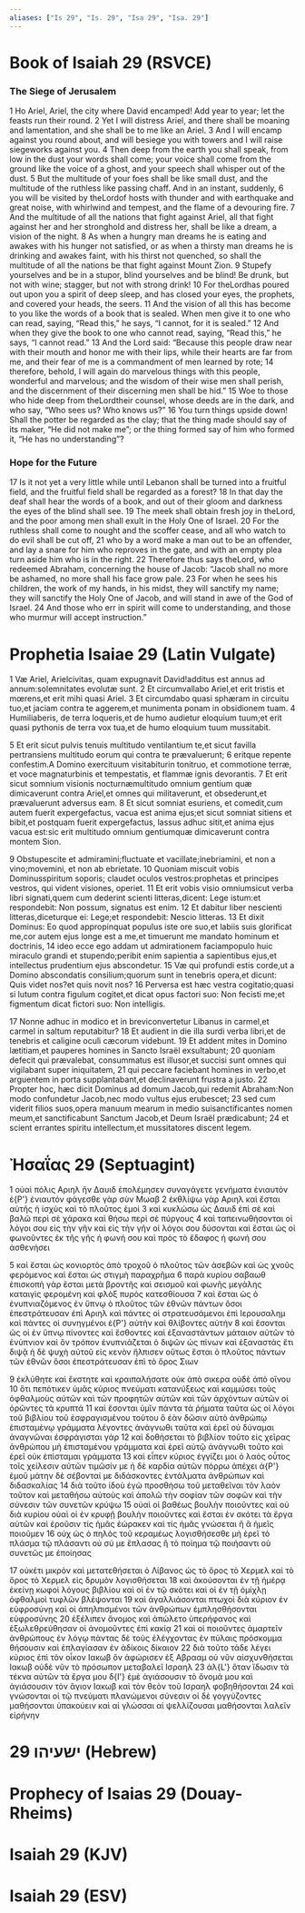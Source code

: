 ```yaml
---
aliases: ["Is 29", "Is. 29", "Isa 29", "Isa. 29"]
---
```



# Book of Isaiah 29 (RSVCE)

### The Siege of Jerusalem
1 Ho Ariel, Ariel, the city where David encamped! Add year to year; let the feasts run their round.
2 Yet I will distress Ariel, and there shall be moaning and lamentation, and she shall be to me like an Ariel.
3 And I will encamp against you round about, and will besiege you with towers and I will raise siegeworks against you.
4 Then deep from the earth you shall speak, from low in the dust your words shall come; your voice shall come from the ground like the voice of a ghost, and your speech shall whisper out of the dust.
5 But the multitude of your foes shall be like small dust, and the multitude of the ruthless like passing chaff. And in an instant, suddenly,
6 you will be visited by theLordof hosts with thunder and with earthquake and great noise, with whirlwind and tempest, and the flame of a devouring fire.
7 And the multitude of all the nations that fight against Ariel, all that fight against her and her stronghold and distress her, shall be like a dream, a vision of the night.
8 As when a hungry man dreams he is eating and awakes with his hunger not satisfied, or as when a thirsty man dreams he is drinking and awakes faint, with his thirst not quenched, so shall the multitude of all the nations be that fight against Mount Zion.
9 Stupefy yourselves and be in a stupor, blind yourselves and be blind! Be drunk, but not with wine; stagger, but not with strong drink!
10 For theLordhas poured out upon you a spirit of deep sleep, and has closed your eyes, the prophets, and covered your heads, the seers.
11 And the vision of all this has become to you like the words of a book that is sealed. When men give it to one who can read, saying, “Read this,” he says, “I cannot, for it is sealed.”
12 And when they give the book to one who cannot read, saying, “Read this,” he says, “I cannot read.”
13 And the Lord said: “Because this people draw near with their mouth and honor me with their lips, while their hearts are far from me, and their fear of me is a commandment of men learned by rote;
14 therefore, behold, I will again do marvelous things with this people, wonderful and marvelous; and the wisdom of their wise men shall perish, and the discernment of their discerning men shall be hid.”
15 Woe to those who hide deep from theLordtheir counsel, whose deeds are in the dark, and who say, “Who sees us? Who knows us?”
16 You turn things upside down! Shall the potter be regarded as the clay; that the thing made should say of its maker, “He did not make me”; or the thing formed say of him who formed it, “He has no understanding”?
### Hope for the Future
17 Is it not yet a very little while until Lebanon shall be turned into a fruitful field, and the fruitful field shall be regarded as a forest?
18 In that day the deaf shall hear the words of a book, and out of their gloom and darkness the eyes of the blind shall see.
19 The meek shall obtain fresh joy in theLord, and the poor among men shall exult in the Holy One of Israel.
20 For the ruthless shall come to nought and the scoffer cease, and all who watch to do evil shall be cut off,
21 who by a word make a man out to be an offender, and lay a snare for him who reproves in the gate, and with an empty plea turn aside him who is in the right.
22 Therefore thus says theLord, who redeemed Abraham, concerning the house of Jacob: “Jacob shall no more be ashamed, no more shall his face grow pale.
23 For when he sees his children, the work of my hands, in his midst, they will sanctify my name; they will sanctify the Holy One of Jacob, and will stand in awe of the God of Israel.
24 And those who err in spirit will come to understanding, and those who murmur will accept instruction.”


# Prophetia Isaiae 29 (Latin Vulgate)

1 Væ Ariel, Arielcivitas, quam expugnavit David!additus est annus ad annum:solemnitates evolutæ sunt.
2 Et circumvallabo Ariel,et erit tristis et mœrens,et erit mihi quasi Ariel.
3 Et circumdabo quasi sphæram in circuitu tuo,et jaciam contra te aggerem,et munimenta ponam in obsidionem tuam.
4 Humiliaberis, de terra loqueris,et de humo audietur eloquium tuum;et erit quasi pythonis de terra vox tua,et de humo eloquium tuum mussitabit.

5 Et erit sicut pulvis tenuis multitudo ventilantium te,et sicut favilla pertransiens multitudo eorum qui contra te prævaluerunt;
6 eritque repente confestim.A Domino exercituum visitabiturin tonitruo, et commotione terræ, et voce magnaturbinis et tempestatis, et flammæ ignis devorantis.
7 Et erit sicut somnium visionis nocturnæmultitudo omnium gentium quæ dimicaverunt contra Ariel,et omnes qui militaverunt, et obsederunt,et prævaluerunt adversus eam.
8 Et sicut somniat esuriens, et comedit,cum autem fuerit expergefactus, vacua est anima ejus;et sicut somniat sitiens et bibit,et postquam fuerit expergefactus, lassus adhuc sitit,et anima ejus vacua est:sic erit multitudo omnium gentiumquæ dimicaverunt contra montem Sion.

9 Obstupescite et admiramini;fluctuate et vacillate;inebriamini, et non a vino;movemini, et non ab ebrietate.
10 Quoniam miscuit vobis Dominusspiritum soporis; claudet oculos vestros:prophetas et principes vestros, qui vident visiones, operiet.
11 Et erit vobis visio omniumsicut verba libri signati,quem cum dederint scienti litteras,dicent: Lege istum:et respondebit: Non possum, signatus est enim.
12 Et dabitur liber nescienti litteras,diceturque ei: Lege;et respondebit: Nescio litteras.
13 Et dixit Dominus: Eo quod appropinquat populus iste ore suo,et labiis suis glorificat me,cor autem ejus longe est a me,et timuerunt me mandato hominum et doctrinis,
14 ideo ecce ego addam ut admirationem faciampopulo huic miraculo grandi et stupendo;peribit enim sapientia a sapientibus ejus,et intellectus prudentium ejus abscondetur.
15 Væ qui profundi estis corde,ut a Domino abscondatis consilium;quorum sunt in tenebris opera,et dicunt: Quis videt nos?et quis novit nos?
16 Perversa est hæc vestra cogitatio;quasi si lutum contra figulum cogitet,et dicat opus factori suo: Non fecisti me;et figmentum dicat fictori suo: Non intelligis.

17 Nonne adhuc in modico et in breviconvertetur Libanus in carmel,et carmel in saltum reputabitur?
18 Et audient in die illa surdi verba libri,et de tenebris et caligine oculi cæcorum videbunt.
19 Et addent mites in Domino lætitiam,et pauperes homines in Sancto Israël exsultabunt;
20 quoniam defecit qui prævalebat, consummatus est illusor,et succisi sunt omnes qui vigilabant super iniquitatem,
21 qui peccare faciebant homines in verbo,et arguentem in porta supplantabant,et declinaverunt frustra a justo.
22 Propter hoc, hæc dicit Dominus ad domum Jacob,qui redemit Abraham:Non modo confundetur Jacob,nec modo vultus ejus erubescet;
23 sed cum viderit filios suos,opera manuum mearum in medio suisanctificantes nomen meum,et sanctificabunt Sanctum Jacob,et Deum Israël prædicabunt;
24 et scient errantes spiritu intellectum,et mussitatores discent legem.


# Ἠσαΐας 29 (Septuagint)

1 οὐαὶ πόλις Αριηλ ἣν Δαυιδ ἐπολέμησεν συναγάγετε γενήματα ἐνιαυτὸν ἐ{P'} ἐνιαυτόν φάγεσθε γὰρ σὺν Μωαβ
2 ἐκθλίψω γὰρ Αριηλ καὶ ἔσται αὐτῆς ἡ ἰσχὺς καὶ τὸ πλοῦτος ἐμοί
3 καὶ κυκλώσω ὡς Δαυιδ ἐπὶ σὲ καὶ βαλῶ περὶ σὲ χάρακα καὶ θήσω περὶ σὲ πύργους
4 καὶ ταπεινωθήσονται οἱ λόγοι σου εἰς τὴν γῆν καὶ εἰς τὴν γῆν οἱ λόγοι σου δύσονται καὶ ἔσται ὡς οἱ φωνοῦντες ἐκ τῆς γῆς ἡ φωνή σου καὶ πρὸς τὸ ἔδαφος ἡ φωνή σου ἀσθενήσει

5 καὶ ἔσται ὡς κονιορτὸς ἀπὸ τροχοῦ ὁ πλοῦτος τῶν ἀσεβῶν καὶ ὡς χνοῦς φερόμενος καὶ ἔσται ὡς στιγμὴ παραχρῆμα
6 παρὰ κυρίου σαβαωθ ἐπισκοπὴ γὰρ ἔσται μετὰ βροντῆς καὶ σεισμοῦ καὶ φωνῆς μεγάλης καταιγὶς φερομένη καὶ φλὸξ πυρὸς κατεσθίουσα
7 καὶ ἔσται ὡς ὁ ἐνυπνιαζόμενος ἐν ὕπνῳ ὁ πλοῦτος τῶν ἐθνῶν πάντων ὅσοι ἐπεστράτευσαν ἐπὶ Αριηλ καὶ πάντες οἱ στρατευσάμενοι ἐπὶ Ιερουσαλημ καὶ πάντες οἱ συνηγμένοι ἐ{P'} αὐτὴν καὶ θλίβοντες αὐτήν
8 καὶ ἔσονται ὡς οἱ ἐν ὕπνῳ πίνοντες καὶ ἔσθοντες καὶ ἐξαναστάντων μάταιον αὐτῶν τὸ ἐνύπνιον καὶ ὃν τρόπον ἐνυπνιάζεται ὁ διψῶν ὡς πίνων καὶ ἐξαναστὰς ἔτι διψᾷ ἡ δὲ ψυχὴ αὐτοῦ εἰς κενὸν ἤλπισεν οὕτως ἔσται ὁ πλοῦτος πάντων τῶν ἐθνῶν ὅσοι ἐπεστράτευσαν ἐπὶ τὸ ὄρος Σιων

9 ἐκλύθητε καὶ ἔκστητε καὶ κραιπαλήσατε οὐκ ἀπὸ σικερα οὐδὲ ἀπὸ οἴνου
10 ὅτι πεπότικεν ὑμᾶς κύριος πνεύματι κατανύξεως καὶ καμμύσει τοὺς ὀφθαλμοὺς αὐτῶν καὶ τῶν προφητῶν αὐτῶν καὶ τῶν ἀρχόντων αὐτῶν οἱ ὁρῶντες τὰ κρυπτά
11 καὶ ἔσονται ὑμῖν πάντα τὰ ῥήματα ταῦτα ὡς οἱ λόγοι τοῦ βιβλίου τοῦ ἐσφραγισμένου τούτου ὃ ἐὰν δῶσιν αὐτὸ ἀνθρώπῳ ἐπισταμένῳ γράμματα λέγοντες ἀνάγνωθι ταῦτα καὶ ἐρεῖ οὐ δύναμαι ἀναγνῶναι ἐσφράγισται γάρ
12 καὶ δοθήσεται τὸ βιβλίον τοῦτο εἰς χεῖρας ἀνθρώπου μὴ ἐπισταμένου γράμματα καὶ ἐρεῖ αὐτῷ ἀνάγνωθι τοῦτο καὶ ἐρεῖ οὐκ ἐπίσταμαι γράμματα
13 καὶ εἶπεν κύριος ἐγγίζει μοι ὁ λαὸς οὗτος τοῖς χείλεσιν αὐτῶν τιμῶσίν με ἡ δὲ καρδία αὐτῶν πόρρω ἀπέχει ἀ{P'} ἐμοῦ μάτην δὲ σέβονταί με διδάσκοντες ἐντάλματα ἀνθρώπων καὶ διδασκαλίας
14 διὰ τοῦτο ἰδοὺ ἐγὼ προσθήσω τοῦ μεταθεῖναι τὸν λαὸν τοῦτον καὶ μεταθήσω αὐτοὺς καὶ ἀπολῶ τὴν σοφίαν τῶν σοφῶν καὶ τὴν σύνεσιν τῶν συνετῶν κρύψω
15 οὐαὶ οἱ βαθέως βουλὴν ποιοῦντες καὶ οὐ διὰ κυρίου οὐαὶ οἱ ἐν κρυφῇ βουλὴν ποιοῦντες καὶ ἔσται ἐν σκότει τὰ ἔργα αὐτῶν καὶ ἐροῦσιν τίς ἡμᾶς ἑώρακεν καὶ τίς ἡμᾶς γνώσεται ἢ ἃ ἡμεῖς ποιοῦμεν
16 οὐχ ὡς ὁ πηλὸς τοῦ κεραμέως λογισθήσεσθε μὴ ἐρεῖ τὸ πλάσμα τῷ πλάσαντι οὐ σύ με ἔπλασας ἢ τὸ ποίημα τῷ ποιήσαντι οὐ συνετῶς με ἐποίησας

17 οὐκέτι μικρὸν καὶ μετατεθήσεται ὁ Λίβανος ὡς τὸ ὄρος τὸ Χερμελ καὶ τὸ ὄρος τὸ Χερμελ εἰς δρυμὸν λογισθήσεται
18 καὶ ἀκούσονται ἐν τῇ ἡμέρᾳ ἐκείνῃ κωφοὶ λόγους βιβλίου καὶ οἱ ἐν τῷ σκότει καὶ οἱ ἐν τῇ ὁμίχλῃ ὀφθαλμοὶ τυφλῶν βλέψονται
19 καὶ ἀγαλλιάσονται πτωχοὶ διὰ κύριον ἐν εὐφροσύνῃ καὶ οἱ ἀπηλπισμένοι τῶν ἀνθρώπων ἐμπλησθήσονται εὐφροσύνης
20 ἐξέλιπεν ἄνομος καὶ ἀπώλετο ὑπερήφανος καὶ ἐξωλεθρεύθησαν οἱ ἀνομοῦντες ἐπὶ κακίᾳ
21 καὶ οἱ ποιοῦντες ἁμαρτεῖν ἀνθρώπους ἐν λόγῳ πάντας δὲ τοὺς ἐλέγχοντας ἐν πύλαις πρόσκομμα θήσουσιν καὶ ἐπλαγίασαν ἐν ἀδίκοις δίκαιον
22 διὰ τοῦτο τάδε λέγει κύριος ἐπὶ τὸν οἶκον Ιακωβ ὃν ἀφώρισεν ἐξ Αβρααμ οὐ νῦν αἰσχυνθήσεται Ιακωβ οὐδὲ νῦν τὸ πρόσωπον μεταβαλεῖ Ισραηλ
23 ἀλ{L'} ὅταν ἴδωσιν τὰ τέκνα αὐτῶν τὰ ἔργα μου δ{I'} ἐμὲ ἁγιάσουσιν τὸ ὄνομά μου καὶ ἁγιάσουσιν τὸν ἅγιον Ιακωβ καὶ τὸν θεὸν τοῦ Ισραηλ φοβηθήσονται
24 καὶ γνώσονται οἱ τῷ πνεύματι πλανώμενοι σύνεσιν οἱ δὲ γογγύζοντες μαθήσονται ὑπακούειν καὶ αἱ γλώσσαι αἱ ψελλίζουσαι μαθήσονται λαλεῖν εἰρήνην


# 29 ישעיהו (Hebrew)


# Prophecy of Isaias 29 (Douay-Rheims)


# Isaiah 29 (KJV)


# Isaiah 29 (ESV)

